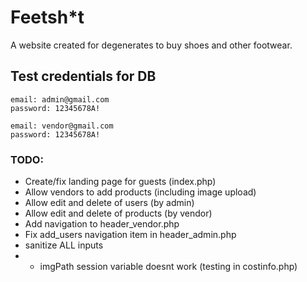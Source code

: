 # Feetsh*t

A website created for degenerates to buy shoes and other footwear. 


## Test credentials for DB
```
email: admin@gmail.com
password: 12345678A!

email: vendor@gmail.com
password: 12345678A!
```

### TODO:
- Create/fix landing page for guests (index.php)
- Allow vendors to add products (including image upload)
- Allow edit and delete of users (by admin)
- Allow edit and delete of products (by vendor)
- Add navigation to header_vendor.php
- Fix add_users navigation item in header_admin.php
- sanitize ALL inputs
- - imgPath session variable doesnt work (testing in costinfo.php)